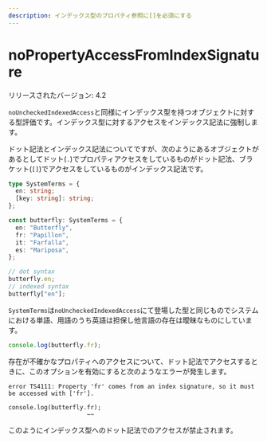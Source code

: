 ```yaml
---
description: インデックス型のプロパティ参照に[]を必須にする
---
```


# noPropertyAccessFromIndexSignature

リリースされたバージョン: 4.2

`noUncheckedIndexedAccess`と同様にインデックス型を持つオブジェクトに対する型評価です。インデックス型に対するアクセスをインデックス記法に強制します。

ドット記法とインデックス記法についてですが、次のようにあるオブジェクトがあるとしてドット(`.`)でプロパティアクセスをしているものがドット記法、ブラケット(`[]`)でアクセスをしているものがインデックス記法です。

```typescript
type SystemTerms = {
  en: string;
  [key: string]: string;
};

const butterfly: SystemTerms = {
  en: "Butterfly",
  fr: "Papillon",
  it: "Farfalla",
  es: "Mariposa",
};

// dot syntax
butterfly.en;
// indexed syntax
butterfly["en"];
```

`SystemTerms`は`noUncheckedIndexedAccess`にて登場した型と同じものでシステムにおける単語、用語のうち英語は担保し他言語の存在は曖昧なものにしています。

```typescript
console.log(butterfly.fr);
```

存在が不確かなプロパティへのアクセスについて、ドット記法でアクセスするときに、このオプションを有効にすると次のようなエラーが発生します。

```text
error TS4111: Property 'fr' comes from an index signature, so it must be accessed with ['fr'].

console.log(butterfly.fr);
                      ~~
```

このようにインデックス型へのドット記法でのアクセスが禁止されます。
